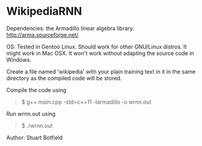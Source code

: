 # WikipediaRNN

Dependencies: the Armadillo linear algebra library: http://arma.sourceforge.net/

OS: Tested in Gentoo Linux.  Should work for other GNU/Linux distros.  It might work in Mac OSX.  It won't work without adapting the source code in Windows.

Create a file named 'wikipedia' with your plain training text in it in the same directory as the compiled code will be stored.

Compile the code using 
>$ g++ main.cpp -std=c++11 -larmadillo -o wrnn.out

Run wrnn.out using 
>$ ./wrnn.out

Author: Stuart Botfield
